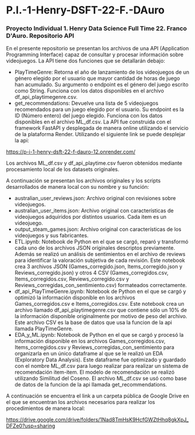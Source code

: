 # P.I.-1-Henry-DSFT-22-F.-DAuro
### Proyecto Individual 1. Henry Data Science Full Time 22. Franco D'Auro. Repositorio API

En el presente repositorio se presentan los archivos de una API (Application Programming Interface) capaz de consultar y procesar información sobre videojuegos.
La API tiene dos funciones que se detallarán debajo:
- PlayTimeGenre: Retorna el año de lanzamiento de los videojuegos de un género elegido por el usuario que mayor cantidad de horas de juego han acumulado. Su argumento o endpoint es el género del juego escrito como String. Funciona con los datos disponibles en el archivo df_api_playtimegenre.csv.
- get_recommendations: Devuelve una lista de 5 videojuegos recomendados para un juego elegido por el usuario. Su endpoint es la ID (Número entero) del juego elegido. Funciona con los datos disponibles en el archivo ML_df.csv.
La API fue construida con el framework FastAPI y desplegada de manera online utilizando el servicio de la plataforma Render. Utilizando el siguiente link se puede desplejar la api:

https://p-i-1-henry-dsft-22-f-dauro-12.onrender.com/

Los archivos ML_df.csv y df_api_playtime.csv fueron obtenidos mediante procesamiento local de los datasets originales.

A continuación se presentan los archivos originales y los scripts desarrollados de manera local con su nombre y su función:
- australian_user_reviews.json: Archivo original con revisiones sobre videojuegos. 
- australian_user_items.json: Archivo original con características de videojuegos adquiridos por distintos usuarios. Cada item es un videojuego.
- output_steam_games.json: Archivo original con características de los videojuegos y sus fabricantes.
- ETL.ipynb: Notebook de Python en el que se cargó, reparó y transformó cada uno de los archivos JSON originales descriptos previamente. Además se realizó un análisis de sentimientos en el archivo de reviews para identificar la valoración subjetiva de cada revisión. Este notebook crea 3 archivos JSON (Games_corregido.json, Items_corregido.json y Reviews_corregido.json) y otros 4 CSV (Games_corregidos.csv, Items_corregidos.csv, Reviews_corregido.csv y Reviews_corregidas_con_sentimiento.csv) formateados correctamente.
- df_api_PlayTimeGenre.ipynb: Notebook de Python en el que se cargó y optimizó la información disponible en los archivos Games_corregidos.csv e Items_corregidos.csv. Este notebook crea un archivo llamado df_api_playtimegenre.csv que contiene sólo un 10% de la información disponible originalmente por motivo de peso del archivo. Este archivo CSV es la base de datos que usa la funcion de la api llamada PlayTimeGenre.
- EDA_y_ML.ipynb: Notebook de Python en el que se cargó y procesó la información disponible en los archivos Games_corregidos.csv, Items_corregidos.csv y Reviews_corregidas_con_sentimiento para organizarla en un único dataframe al que se le realizó un EDA (Exploratory Data Analysis). Este dataframe fue optimizado y guardado con el nombre ML_df.csv para luego realizar para realizar un sistema de recomendación item-item. El modelo de recomendación se realizó utilizando Similitud del Coseno. El archivo ML_df.csv se usó como base de datos de la funcion de la api llamada get_recommendations.

A continuación se encuentra el link a un carpeta pública de Google Drive en el que se encuentran los archivos necesarios para realizar los procedimientos de manera local:

https://drive.google.com/drive/folders/1Nad8TmHsK9HcfGWZtHhq8gkXpJ_DFZe0?usp=sharing

    

